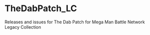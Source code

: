 # TheDabPatch_LC
Releases and issues for The Dab Patch for Mega Man Battle Network Legacy Collection
